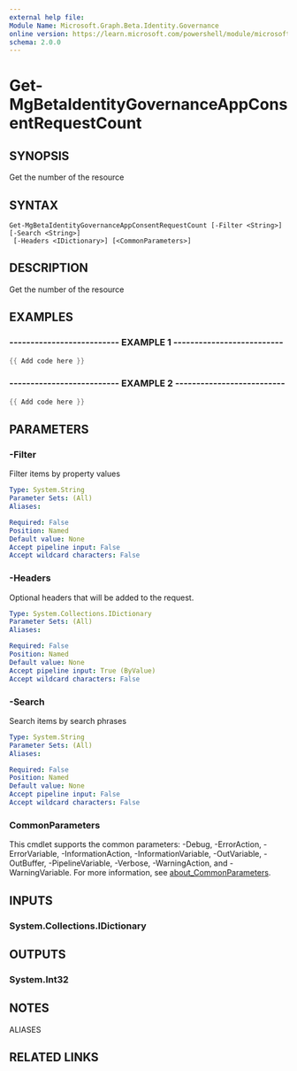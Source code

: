 ```yaml
---
external help file:
Module Name: Microsoft.Graph.Beta.Identity.Governance
online version: https://learn.microsoft.com/powershell/module/microsoft.graph.beta.identity.governance/get-mgbetaidentitygovernanceappconsentrequestcount
schema: 2.0.0
---
```


# Get-MgBetaIdentityGovernanceAppConsentRequestCount

## SYNOPSIS
Get the number of the resource

## SYNTAX

```
Get-MgBetaIdentityGovernanceAppConsentRequestCount [-Filter <String>] [-Search <String>]
 [-Headers <IDictionary>] [<CommonParameters>]
```

## DESCRIPTION
Get the number of the resource

## EXAMPLES

### -------------------------- EXAMPLE 1 --------------------------
```powershell
{{ Add code here }}
```



### -------------------------- EXAMPLE 2 --------------------------
```powershell
{{ Add code here }}
```



## PARAMETERS

### -Filter
Filter items by property values

```yaml
Type: System.String
Parameter Sets: (All)
Aliases:

Required: False
Position: Named
Default value: None
Accept pipeline input: False
Accept wildcard characters: False
```

### -Headers
Optional headers that will be added to the request.

```yaml
Type: System.Collections.IDictionary
Parameter Sets: (All)
Aliases:

Required: False
Position: Named
Default value: None
Accept pipeline input: True (ByValue)
Accept wildcard characters: False
```

### -Search
Search items by search phrases

```yaml
Type: System.String
Parameter Sets: (All)
Aliases:

Required: False
Position: Named
Default value: None
Accept pipeline input: False
Accept wildcard characters: False
```

### CommonParameters
This cmdlet supports the common parameters: -Debug, -ErrorAction, -ErrorVariable, -InformationAction, -InformationVariable, -OutVariable, -OutBuffer, -PipelineVariable, -Verbose, -WarningAction, and -WarningVariable. For more information, see [about_CommonParameters](http://go.microsoft.com/fwlink/?LinkID=113216).

## INPUTS

### System.Collections.IDictionary

## OUTPUTS

### System.Int32

## NOTES

ALIASES

## RELATED LINKS

